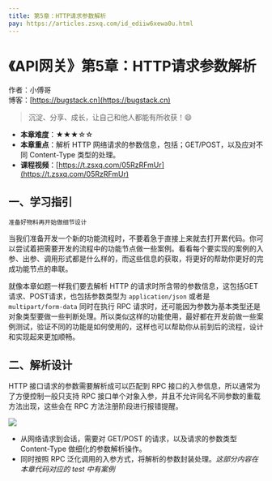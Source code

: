 ```yaml
---
title: 第5章：HTTP请求参数解析
pay: https://articles.zsxq.com/id_ediiw6xewa0u.html
---
```


# 《API网关》第5章：HTTP请求参数解析

作者：小傅哥
<br/>博客：[https://bugstack.cn](https://bugstack.cn)

>沉淀、分享、成长，让自己和他人都能有所收获！😄

- **本章难度**：★★★☆☆
- **本章重点**：解析 HTTP 网络请求的参数信息，包括；GET/POST，以及应对不同 Content-Type 类型的处理。
- **课程视频**：[https://t.zsxq.com/05RzRFmUr](https://t.zsxq.com/05RzRFmUr)

## 一、学习指引

`准备好物料再开始做细节设计`

当我们准备开发一个新的功能流程时，不要着急于直接上来就去打开累代码。你可以尝试着把需要开发的流程中的功能节点做一些案例。看看每个要实现的案例的入参、出参、调用形式都是什么样的，而这些信息的获取，将更好的帮助你更好的完成功能节点的串联。

就像本章如题一样我们要去解析 HTTP 的请求时所含带的参数信息，这包括GET请求、POST请求，也包括参数类型为 `application/json` 或者是 `multipart/form-data` 同时在执行 RPC 请求时，还可能因为参数为基本类型还是对象类型要做一些判断处理。所以类似这样的功能使用，最好都在开发前做一些案例测试，验证不同的功能是如何使用的，这样也可以帮助你从前到后的流程，设计和实现起来更加顺畅。

## 二、解析设计

HTTP 接口请求的参数需要解析成可以匹配到 RPC 接口的入参信息，所以通常为了方便控制一般只支持 RPC 接口单个对象入参，并且不允许同名不同参数的重载方法出现，这些会在 RPC 方法注册阶段进行报错提醒。

![](https://bugstack.cn/images/article/assembly/api-gateway/api-gateway-5-01.png)

- 从网络请求到会话，需要对 GET/POST 的请求，以及请求的参数类型 Content-Type 做细化的参数解析操作。
- 同时按照 RPC 泛化调用的入参方式，将解析的参数封装处理。*这部分内容在本章代码对应的 test 中有案例*